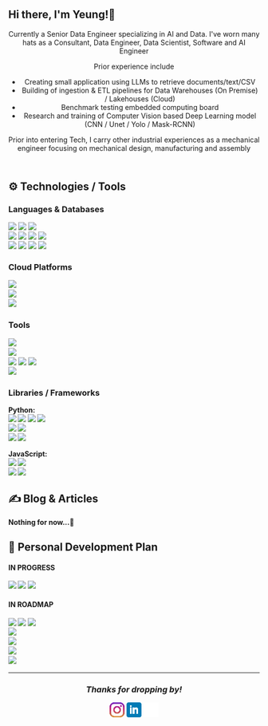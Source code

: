 ## Hi there, I'm Yeung!👋
<html>
<header>
Currently a Senior Data Engineer specializing in AI and Data.
I've worn many hats as a Consultant, Data Engineer, Data Scientist, Software and AI Engineer <br/>
  
Prior experience include
<ul>
  <li> Creating small application using LLMs to retrieve documents/text/CSV </li>
  <li> Building of ingestion & ETL pipelines for Data Warehouses (On Premise) / Lakehouses (Cloud)</li>
  <li> Benchmark testing embedded computing board </li>
  <li> Research and training of Computer Vision based Deep Learning model (CNN / Unet / Yolo / Mask-RCNN) </li>
</ul>

Prior into entering Tech, I carry other industrial experiences as a mechanical engineer focusing on mechanical design, manufacturing and assembly
</header>
</html>

## ⚙️ Technologies / Tools
### Languages & Databases <!-- languages -->
[![](https://img.shields.io/badge/Code-Python-success?style=flat&logo=Python&logoColor=white&color=%233776AB)](https://www.python.org/)
[![](https://img.shields.io/badge/Code-C++-success?style=flat&logo=C%2b%2b&logoColor=white&color=%2300599C)](https://github.com/YeungHow)
[![](https://img.shields.io/badge/Code-Java-success?style=flat&logo=Java&logoColor=white&color=%23FC4C02)](https://www.java.com/en/) <br>
[![](https://img.shields.io/badge/web-HTML5-success?style=flat&logo=HTML5&logoColor=white&color=%23E34F26)]()
[![](https://img.shields.io/badge/web-CSS3-success?style=flat&logo=CSS3&logoColor=white&color=%23663399)]() 
[![](https://img.shields.io/badge/Code-JavaScript-success?style=flat&logo=JavaScript&logoColor=white&color=%23F7DF1E)](https://www.javascript.com/)
[![](https://img.shields.io/badge/web-Tailwind-success?style=flat&logo=tailwindcss&logoColor=white&color=%2306B6D4)](https://tailwindcss.com/) <br/>
[![](https://img.shields.io/badge/Database-MSSQL-informational?style=flat&logo=Microsoft&logoColor=white&color=blue)](https://www.microsoft.com/en-us/sql-server/sql-server-2022)
[![](https://img.shields.io/badge/Database-MySQL-informational?style=flat&logo=MySQL&logoColor=white&color=%234479A1)](https://www.mysql.com/)
[![](https://img.shields.io/badge/Database-SQLite-informational?style=flat&logo=SQLite&logoColor=white&color=%23003B57)](https://www.sqlite.org/index.html)
[![](https://img.shields.io/badge/Database-MongoDB-informational?style=flat&logo=MongoDB&logoColor=white&color=%2347A248)](https://www.mongodb.com/)
<br>

### Cloud Platforms <!-- cloud tech -->
[![](https://img.shields.io/badge/Cloud-Azure-informational?style=flat&logo=MicrosoftAzure&logoColor=white&color=%230078D4)](https://www.azure.microsoft.com/) <br/>
[![](https://img.shields.io/badge/Cloud-AWS-informational?style=flat&logo=AWS&logoColor=white&color=%23FF9900)](https://aws.amazon.com/) <br/>
[![](https://img.shields.io/badge/Data%20Platform-DataBricks-informational?style=flat&logo=Databricks&logoColor=white&color=%23FF3621)](https://www.databricks.com/)
### Tools <!-- tools -->
[![](https://img.shields.io/badge/Version%20Control-Git-informational?style=flat&logo=Git&logoColor=white&color=%23F05032)](https://git-scm.com/)
<br/> <!-- API Platform-->
[![](https://img.shields.io/badge/API-Postman-informational?style=flat&logo=Postman&logoColor=white&color=%23FF6C37)](https://www.postman.com/) 
<br/> <!-- DB Tools-->
[![](https://img.shields.io/badge/SQL-MSSQL%20Management%20Studio-informational?style=flat&logo=Microsoft&logoColor=white&color=blue)](https://learn.microsoft.com/en-us/sql/ssms/release-notes-ssms?view=sql-server-ver16)
[![](https://img.shields.io/badge/SQL-MySQL%20WorkBench-informational?style=flat&logo=MySQL&logoColor=white&color=%234479A1)](https://www.mysql.com/products/workbench/)
[![](https://img.shields.io/badge/SQL-DBeaver-informational?style=flat&logo=MySQL&logoColor=white&color=%23382923)](https://dbeaver.io/)
<br/> <!-- containerization / orchestration -->
[![](https://img.shields.io/badge/Tool-Docker-informational?style=flat&logo=Docker&logoColor=white&color=%232496ED)](https://www.docker.com/)
### Libraries / Frameworks <!-- Python libraries -->
<span><b>Python:<b/><span/><br/>
[![](https://img.shields.io/badge/Python-PyTorch-informational?style=flat&logo=PyTorch&logoColor=white&color=%23EE4C2C)](https://www.pytorch.org/)
[![](https://img.shields.io/badge/Python-TensorFlow-informational?style=flat&logo=TensorFlow&logoColor=white&color=%23FF6F00)](https://www.tensorflow.org/)
[![](https://img.shields.io/badge/Python-scikit--learn-informational?style=flat&logo=scikit-learn&logoColor=white&color=%23F7931E)](https://www.scikit-learn.org/)
[![](https://img.shields.io/badge/Python-OpenCV-success?style=flat&logo=OpenCV&logoColor=white&color=%235C3EE8)](https://www.opencv.org/)<br/>
[![](https://img.shields.io/badge/Python-NumPy-informational?style=flat&logo=NumPy&logoColor=white&color=%23013243)](https://www.numpy.org/)
[![](https://img.shields.io/badge/Python-Pandas-informational?style=flat&logo=pandas&logoColor=white&color=%23150458)](https://www.pandas.pydata.org/)<br/>
[![](https://img.shields.io/badge/Python-Matplotlib-success?style=flat&logo=Python&logoColor=white&color=navy)](https://matplotlib.org/)
[![](https://img.shields.io/badge/Python-Seaborn-success?style=flat&logo=Python&logoColor=white&color=navy)](https://seaborn.pydata.org/)

 
<span><b>JavaScript:<b/><span/><br/>
[![](https://img.shields.io/badge/Framework-ExpressJS-informational?style=flat&logo=Express&logoColor=white&color=white)](https://expressjs.com/)
[![](https://img.shields.io/badge/Framework-React-informational?style=flat&logo=React&logoColor=white&color=%2361DAFB)](https://react.dev/) <br/>
[![](https://img.shields.io/badge/Runtime-NodeJS-informational?style=flat&logo=Node.js&logoColor=white&color=%235FA04E)](https://nodejs.org/)
[![](https://img.shields.io/badge/Runtime-Nodemon-informational?style=flat&logo=Nodemon.js&logoColor=white&color=%2376D04B)](https://www.npmjs.com/package//nodemon)


## ✍️ Blog & Articles
Nothing for now...🦗

## 🔧 Personal Development Plan
#### IN PROGRESS 
[![](https://img.shields.io/badge/Framework-Next%2Ejs-informational?style=flat&logo=nextdotjs&logoColor=white&color=black)](https://nextjs.org/)
[![](https://img.shields.io/badge/Database-MongoDB-informational?style=flat&logo=MongoDB&logoColor=white&color=%2347A248)](https://www.mongodb.com/)
[![](https://img.shields.io/badge/Platform-Vercel-informational?style=flat&logo=Vercel&logoColor=white&color=black)](https://vercel.com/)
<br/>

#### IN ROADMAP
[![](https://img.shields.io/badge/Framework-Django-informational?style=flat&logo=Django&logoColor=white&color=darkgreen)](https://www.djangoproject.com/)
[![](https://img.shields.io/badge/Database-Supabase-informational?style=flat&logo=supabase&logoColor=green&color=black)](https://supabase.com/) 
[![](https://img.shields.io/badge/Platform-Railway-informational?style=flat&logo=railway&logoColor=white&color=black)](https://railway.com/)
<br/>
[![](https://img.shields.io/badge/Netlify-Creative%20Portfolio-informational?style=flat&logo=Netlify&logoColor=white&color=black)](https://www.netlify.com/) <br/>
[![](https://img.shields.io/badge/Medium-Medium%20Posts-informational?style=flat&logo=Medium&logoColor=white&color=black)](https://medium.com/) <br/>
[![](https://img.shields.io/badge/Database-Neo4J-informational?style=flat&logo=Neo4j&logoColor=white&color=blue)](https://neo4j.com/) <br/>
[![](https://img.shields.io/badge/Code-Go-success?style=flat&logo=Go&logoColor=white&color=blue)](https://go.dev/) <br/>

<hr/>
<h3 align='center'><i>Thanks for dropping by!</i></h3>
<p align='center'>
<a href="https://www.instagram.com/yeunghowtan/"><img height="30" src="https://github.com/YeungHow/YeungHow/blob/main/icon/instagram.png?raw=true"></a>
<a href="https://www.linkedin.com/in/yeung-how-tan/"><img height="30" src="https://github.com/YeungHow/YeungHow/blob/main/icon/linkedin.png?raw=true"></a>
<a href="https://github.com/YeungHow"><img height="30" src="https://github.com/YeungHow/YeungHow/blob/main/icon/github-mark-white.png?raw=true"></a>

<!--
  <a href="https://www.twitter.com/"><img height="30" src="https://github.com/YeungHow/YeungHow/blob/main/icon/twitter.png?raw=true"></a>
  <a href="https://www.medium.com/"><img height="30" src="https://github.com/YeungHow/YeungHow/blob/main/icon/medium.png?raw=true"></a>
  <a href="https://www.youtube.com/"><img height="30" src="https://github.com/YeungHow/YeungHow/blob/main/icon/youtube.png?raw=true"></a>
  <a href="https://www.twitch.com/"><img height="30" src="https://github.com/YeungHow/YeungHow/blob/main/icon/twitch.png?raw=true"></a>
-->
</p>


<!--
## &#x1f4c8; GitHub Stats
<a href="https://github.com/YeungHow/YeungHow">
  <img align="center" src="https://github-readme-stats.vercel.app/api/top-langs/?username=YeungHow&title_color=ffffff&text_color=c9cacc&icon_color=2bbc8a&bg_color=1d1f21&langs_count=3" />
</a>
<a href="https://github.com/YeungHow/YeungHow">
  <img align="center" src="https://github-readme-stats.vercel.app/api?username=YeungHow&show_icons=true&line_height=27&count_private=true&title_color=ffffff&text_color=c9cacc&icon_color=2bbc8a&bg_color=1d1f21" alt="YeungHow's GitHub Stats" />
</a>
-->

<!--
**YeungHow/YeungHow** is a ✨ _special_ ✨ repository because its `README.md` (this file) appears on your GitHub profile.
https://shields.io/       - to edit badge
https://simpleicons.org/  - to get icons

Here are some ideas to get you started:

- 🔭 I’m currently working on ...
- 🌱 I’m currently learning ...
- 👯 I’m looking to collaborate on ...
- 🤔 I’m looking for help with ...
- 💬 Ask me about ...
- 📫 How to reach me: ...
- 😄 Pronouns: ...
- ⚡ Fun fact: ...

Special Thanks to Martin Heinz: https://towardsdatascience.com/build-a-stunning-readme-for-your-github-profile-9b80434fe5d7/
-->

